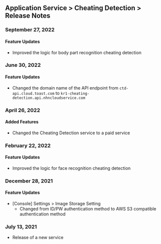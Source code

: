 ## Application Service > Cheating Detection > Release Notes

### September 27, 2022

#### Feature Updates

* Improved the logic for body part recognition cheating detection

### June 30, 2022

#### Feature Updates

* Changed the domain name of the API endpoint from `ctd-api.cloud.toast.com` to `kr1-cheating-detection.api.nhncloudservice.com`

### April 26, 2022

#### Added Features

* Changed the Cheating Detection service to a paid service

### February 22, 2022

#### Feature Updates

* Improved the logic for face recognition cheating detection

### December 28, 2021

#### Feature Updates

* [Console] Settings > Image Storage Setting
	* Changed from ID/PW authentication method to AWS S3 compatible authentication method

### July 13, 2021

* Release of a new service
